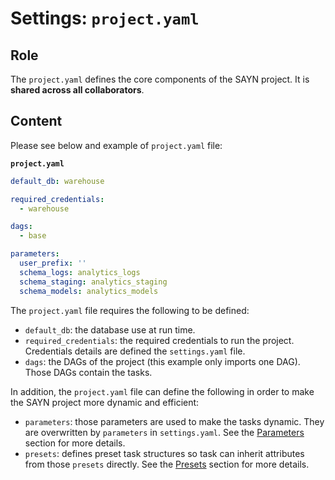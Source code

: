 # Settings: `project.yaml`

## Role

The `project.yaml` defines the core components of the SAYN project. It is **shared across all collaborators**.

## Content

Please see below and example of `project.yaml` file:

**`project.yaml`**
``` yaml
default_db: warehouse

required_credentials:
  - warehouse

dags:
  - base

parameters:
  user_prefix: ''
  schema_logs: analytics_logs
  schema_staging: analytics_staging
  schema_models: analytics_models
```

The `project.yaml` file requires the following to be defined:

* `default_db`: the database use at run time.
* `required_credentials`: the required credentials to run the project. Credentials details are defined the `settings.yaml` file.
* `dags`: the DAGs of the project (this example only imports one DAG). Those DAGs contain the tasks.

In addition, the `project.yaml` file can define the following in order to make the SAYN project more dynamic and efficient:

* `parameters`: those parameters are used to make the tasks dynamic. They are overwritten by `parameters` in `settings.yaml`. See the [Parameters](../parameters.md) section for more details.
* `presets`: defines preset task structures so task can inherit attributes from those `presets` directly. See the [Presets](../presets.md) section for more details.
